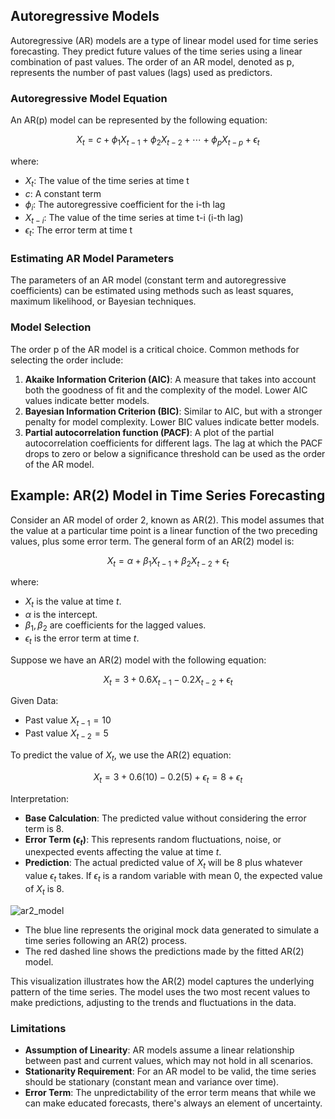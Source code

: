 ## Autoregressive Models

Autoregressive (AR) models are a type of linear model used for time series forecasting. They predict future values of the time series using a linear combination of past values. The order of an AR model, denoted as p, represents the number of past values (lags) used as predictors.

### Autoregressive Model Equation

An AR(p) model can be represented by the following equation:

$$
X_t = c + \phi_1 X_{t-1} + \phi_2 X_{t-2} + \cdots + \phi_p X_{t-p} + \epsilon_t
$$

where:

- $X_t$: The value of the time series at time t
- $c$: A constant term
- $\phi_i$: The autoregressive coefficient for the i-th lag
- $X_{t-i}$: The value of the time series at time t-i (i-th lag)
- $\epsilon_t$: The error term at time t

### Estimating AR Model Parameters

The parameters of an AR model (constant term and autoregressive coefficients) can be estimated using methods such as least squares, maximum likelihood, or Bayesian techniques.

### Model Selection

The order p of the AR model is a critical choice. Common methods for selecting the order include:

1. **Akaike Information Criterion (AIC)**: A measure that takes into account both the goodness of fit and the complexity of the model. Lower AIC values indicate better models.
2. **Bayesian Information Criterion (BIC)**: Similar to AIC, but with a stronger penalty for model complexity. Lower BIC values indicate better models.
3. **Partial autocorrelation function (PACF)**: A plot of the partial autocorrelation coefficients for different lags. The lag at which the PACF drops to zero or below a significance threshold can be used as the order of the AR model.

## Example: AR(2) Model in Time Series Forecasting

Consider an AR model of order 2, known as AR(2). This model assumes that the value at a particular time point is a linear function of the two preceding values, plus some error term. The general form of an AR(2) model is:

$$
X_t = \alpha + \beta_1X_{t-1} + \beta_2X_{t-2} + \epsilon_t
$$

where:
- $X_t$ is the value at time $t$.
- $\alpha$ is the intercept.
- $\beta_1, \beta_2$ are coefficients for the lagged values.
- $\epsilon_t$ is the error term at time $t$.

Suppose we have an AR(2) model with the following equation:

$$
X_t = 3 + 0.6X_{t-1} - 0.2X_{t-2} + \epsilon_t
$$

Given Data:

- Past value $X_{t-1} = 10$
- Past value $X_{t-2} = 5$

To predict the value of $X_t$, we use the AR(2) equation:

$$
X_t = 3 + 0.6(10) - 0.2(5) + \epsilon_t = 8 + \epsilon_t
$$

Interpretation:

- **Base Calculation**: The predicted value without considering the error term is 8. 
- **Error Term ($\epsilon_t$)**: This represents random fluctuations, noise, or unexpected events affecting the value at time $t$.
- **Prediction**: The actual predicted value of $X_t$ will be 8 plus whatever value $\epsilon_t$ takes. If $\epsilon_t$ is a random variable with mean 0, the expected value of $X_t$ is 8.

![ar2_model](https://github.com/djeada/Statistics-Notes/assets/37275728/9cc88c5a-174a-4503-a9cb-a20c43e26ab7)

- The blue line represents the original mock data generated to simulate a time series following an AR(2) process.
- The red dashed line shows the predictions made by the fitted AR(2) model.

This visualization illustrates how the AR(2) model captures the underlying pattern of the time series. The model uses the two most recent values to make predictions, adjusting to the trends and fluctuations in the data. 

### Limitations

- **Assumption of Linearity**: AR models assume a linear relationship between past and current values, which may not hold in all scenarios.
- **Stationarity Requirement**: For an AR model to be valid, the time series should be stationary (constant mean and variance over time).
- **Error Term**: The unpredictability of the error term means that while we can make educated forecasts, there's always an element of uncertainty.
  
